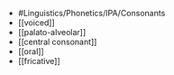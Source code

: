 - #Linguistics/Phonetics/IPA/Consonants
- [[voiced]]
- [[palato-alveolar]]
- [[central consonant]]
- [[oral]]
- [[fricative]]